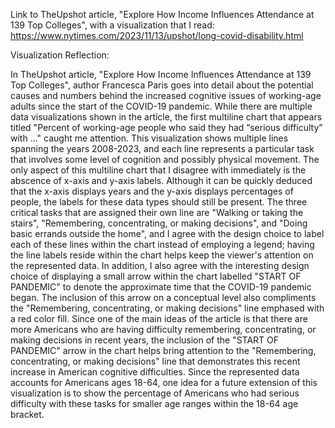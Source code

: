 Link to TheUpshot article, "Explore How Income Influences Attendance at 139 Top Colleges", with a visualization that I read: https://www.nytimes.com/2023/11/13/upshot/long-covid-disability.html

Visualization Reflection:

In TheUpshot article, "Explore How Income Influences Attendance at 139 Top Colleges", author Francesca Paris goes into detail about the potential causes and numbers behind the increased cognitive issues of working-age adults since the start of the COVID-19 pandemic. While there are multiple data visualizations shown in the article, the first multiline chart that appears titled "Percent of working-age people who said they had “serious difficulty” with …" caught me attention. This visualization shows multiple lines spanning the years 2008-2023, and each line represents a particular task that involves some level of cognition and possibly physical movement. The only aspect of this multiline chart that I disagree with immediately is the abscence of x-axis and y-axis labels. Although it can be quickly deduced that the x-axis displays years and the y-axis displays percentages of people, the labels for these data types should still be present. The three critical tasks that are assigned their own line are "Walking or taking the stairs", "Remembering, concentrating, or making decisions", and "Doing basic errands outside the home", and I agree with the design choice to label each of these lines within the chart instead of employing a legend; having the line labels reside within the chart helps keep the viewer's attention on the represented data. In addition, I also agree with the interesting design choice of displaying a small arrow within the chart labelled "START OF PANDEMIC" to denote the approximate time that the COVID-19 pandemic began. The inclusion of this arrow on a conceptual level also compliments the "Remembering, concentrating, or making decisions" line emphased with a red color fill. Since one of the main ideas of the article is that there are more Americans who are having difficulty remembering, concentrating, or making decisions in recent years, the inclusion of the "START OF PANDEMIC" arrow in the chart helps bring attention to the "Remembering, concentrating, or making decisions" line that demonstrates this recent increase in American cognitive difficulties. Since the represented data accounts for Americans ages 18-64, one idea for a future extension of this visualization is to show the percentage of Americans who had serious difficulty with these tasks for smaller age ranges within the 18-64 age bracket. 